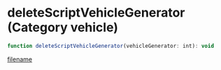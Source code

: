 # deleteScriptVehicleGenerator (Category vehicle)

```js
function deleteScriptVehicleGenerator(vehicleGenerator: int): void
```

[filename](deleteScriptVehicleGenerator_m.md ':include')